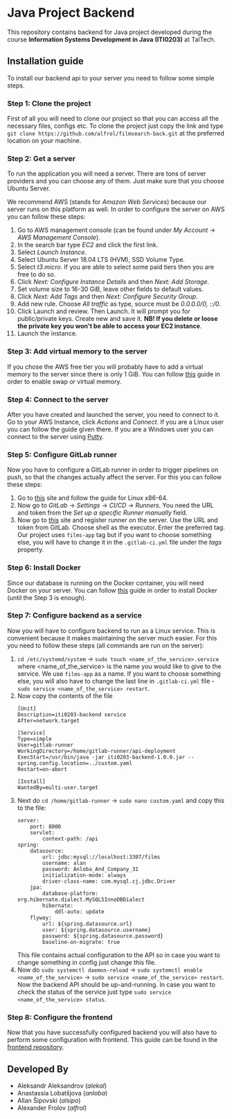 # Java Project Backend

This repository contains backend for Java project developed during the course
**Information Systems Development in Java (ITI0203)** at TalTech.

## Installation guide

To install our backend api to your server you need to follow some simple steps.

### Step 1: Clone the project

First of all you will need to clone our project so that you can access all the necessary files, configs etc.
To clone the project just copy the link and type `git clone https://github.com/alfrol/filmsearch-back.git`
at the preferred location on your machine.

### Step 2: Get a server

To run the application you will need a server. There are tons of server providers and you can choose any of them.
Just make sure that you choose Ubuntu Server.

We recommend AWS (stands for *Amazon Web Services*) because our server runs on this platform as well.
In order to configure the server on AWS you can follow these steps:

1. Go to AWS management console (can be found under *My Account* -> *AWS Management Console*).
2. In the search bar type *EC2* and click the first link.
3. Select *Launch Instance*.
4. Select Ubuntu Server 18.04 LTS (HVM), SSD Volume Type.
5. Select *t3.micro*. If you are able to select some paid tiers then you are free to do so.
6. Click *Next: Configure Instance Details* and then *Next: Add Storage*.
7. Set volume size to 16-30 GiB, leave other fields to default values.
8. Click *Next: Add Tags* and then *Next: Configure Security Group*.
9. Add new rule. Choose *All traffic* as type, source must be *0.0.0.0/0, ::/0*.
10. Click Launch and review. Then Launch.
    It will prompt you for public/private keys. Create new and save it.
    **NB! If you delete or loose the private key you won't be able to access your EC2 instance**.
11. Launch the instance.

### Step 3: Add virtual memory to the server

If you chose the AWS free tier you will probably have to add a virtual memory to the server since there is only 1 GiB.
You can follow [this](https://www.digitalocean.com/community/tutorials/how-to-add-swap-space-on-ubuntu-16-04) guide
in order to enable swap or virtual memory.

### Step 4: Connect to the server

After you have created and launched the server, you need to connect to it.
Go to your AWS Instance, click *Actions* and *Connect*.
If you are a Linux user you can follow the guide given there.
If you are a Windows user you can connect to the server using [Putty](https://docs.aws.amazon.com/AWSEC2/latest/UserGuide/putty.html?icmpid=docs_ec2_console).

### Step 5: Configure GitLab runner

Now you have to configure a GitLab runner in order to trigger pipelines on push, so that the changes actually affect
the server. For this you can follow these steps:

1. Go to [this](https://docs.gitlab.com/runner/install/linux-manually.html#install-1) site and follow the guide for Linux x86-64.
2. Now go to *GitLab* -> *Settings* -> *CI/CD* -> *Runners*.
You need the URL and token from the *Set up a specific Runner manually* field.
3. Now go to [this](https://docs.gitlab.com/runner/register/index.html) site and register runner on the server.
Use the URL and token from GitLab. Choose shell as the executor. Enter the preferred tag.
Our project uses `films-app` tag but if you want to choose something else,
you will have to change it in the `.gitlab-ci.yml` file under the *tags* property.

### Step 6: Install Docker

Since our database is running on the Docker container, you will need Docker on your server.
You can follow [this](https://www.digitalocean.com/community/tutorials/how-to-install-and-use-docker-on-ubuntu-18-04) guide
in order to install Docker (until the Step 3 is enough).

### Step 7: Configure backend as a service

Now you will have to configure backend to run as a Linux service. This is convenient because it makes maintaining the 
server much easier. For this you need to follow these steps (all commands are run on the server):

1. `cd /etc/systemd/system` -> `sudo touch <name_of_the_service>.service` where <name_of_the_service> is the name you
would like to give to the service. We use `films-app` as a name. If you want to choose something else, you will 
also have to change the last line in `.gitlab-ci.yml` file - `sudo service <name_of_the_service> restart`.
2. Now copy the contents of the file
    ```text
    [Unit]
    Description=iti0203-backend service
    After=network.target
    
    [Service]
    Type=simple
    User=gitlab-runner
    WorkingDirectory=/home/gitlab-runner/api-deployment
    ExecStart=/usr/bin/java -jar iti0203-backend-1.0.0.jar --spring.config.location=../custom.yaml
    Restart=on-abort
    
    [Install]
    WantedBy=multi-user.target
    ```
3. Next do `cd /home/gitlab-runner` -> `sudo nano custom.yaml` and copy this to the file:
    ```text
    server:
        port: 8000
        servlet:
            context-path: /api
    spring:
        datasource:
            url: jdbc:mysql://localhost:3307/films
            username: alan
            password: Anloba_And_Company_31
            initialization-mode: always
            driver-class-name: com.mysql.cj.jdbc.Driver
        jpa:
            database-platform: org.hibernate.dialect.MySQL5InnoDBDialect
            hibernate:
                ddl-auto: update
        flyway:
            url: ${spring.datasource.url}
            user: ${spring.datasource.username}
            password: ${spring.datasource.password}
            baseline-on-migrate: true
    ```
   This file contains actual configuration to the API so in case you want to change something in config just change
   this file.
4. Now do `sudo systemctl daemon-reload`
-> `sudo systemctl enable <name_of_the_service>`
-> `sudo service <name_of_the_service> restart`. Now the backend API should be up-and-running. In case you want to
check the status of the service just type `sudo service <name_of_the_service> status`.

### Step 8: Configure the frontend

Now that you have successfully configured backend you will also have to perform some configuration with frontend.
This guide can be found in the [frontend repository](https://github.com/alfrol/filmsearch-front).

## Developed By

* Aleksandr Aleksandrov (*alekal*)
* Anastassia Lobatšjova (*anloba*)
* Allan Šipovski (*alsipo*)
* Alexander Frolov (*alfrol*)

